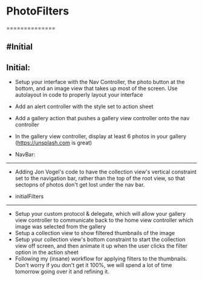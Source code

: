 # PhotoFilters
==============

#Initial
--------

Initial:
--------

* Setup your interface with the Nav Controller, the photo button at the bottom, and an image view that takes up most of the screen. Use autolayout in code to
properly layout your interface
* Add an alert controller with the style set to action sheet
* Add a gallery action that pushes a gallery view controller onto the nav controller
* In the gallery view controller, display at least 6 photos in your gallery (https://unsplash.com is great)

* NavBar:
---------

* Adding Jon Vogel's code to have the collection view's vertical constraint set to the navigation bar, rather than the top of the root view, so that sectopns of photos don't get lost under the nav bar.

* initialFilters
----------------

* Setup your custom protocol & delegate, which will allow your gallery view controller to communicate back to the home view controller which image was selected from the gallery
* Setup a collection view to show filtered thumbnails of the image
* Setup your collection view's bottom constraint to start the collection view off screen, and then animate it up when the user clicks the filter option in the action sheet
* Following my (insane) workflow for applying filters to the thumbnails. Don't worry if you don't get it 100%, we will spend a lot of time tomorrow going over it and refining it.
